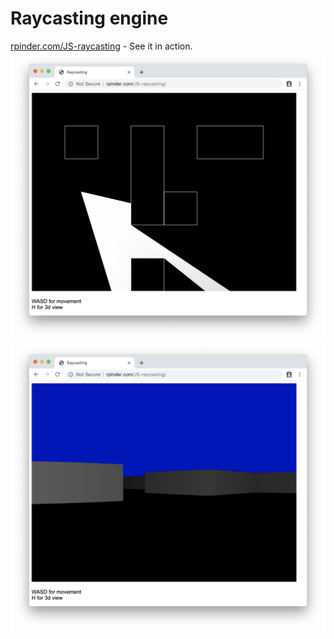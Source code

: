 # Raycasting engine
[rpinder.com/JS-raycasting](rpinder.com/JS-raycasting/) - See it in action.
![2d](Screenshot_2d.png)
![3d](Screenshot_3d.png)
